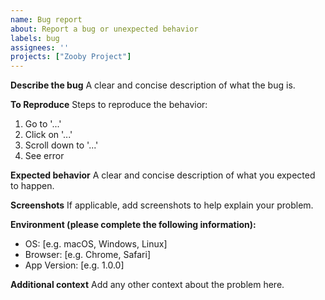 ```yaml
---
name: Bug report
about: Report a bug or unexpected behavior
labels: bug
assignees: ''
projects: ["Zooby Project"]
---
```


**Describe the bug**
A clear and concise description of what the bug is.

**To Reproduce**
Steps to reproduce the behavior:
1. Go to '...'
2. Click on '...'
3. Scroll down to '...'
4. See error

**Expected behavior**
A clear and concise description of what you expected to happen.

**Screenshots**
If applicable, add screenshots to help explain your problem.

**Environment (please complete the following information):**
- OS: [e.g. macOS, Windows, Linux]
- Browser: [e.g. Chrome, Safari]
- App Version: [e.g. 1.0.0]

**Additional context**
Add any other context about the problem here.

